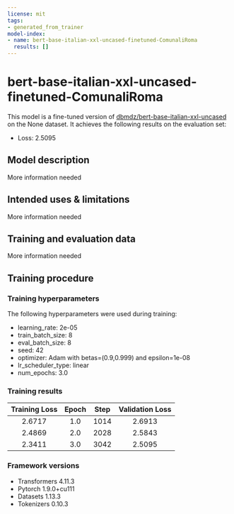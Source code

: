 ```yaml
---
license: mit
tags:
- generated_from_trainer
model-index:
- name: bert-base-italian-xxl-uncased-finetuned-ComunaliRoma
  results: []
---
```


<!-- This model card has been generated automatically according to the information the Trainer had access to. You
should probably proofread and complete it, then remove this comment. -->

# bert-base-italian-xxl-uncased-finetuned-ComunaliRoma

This model is a fine-tuned version of [dbmdz/bert-base-italian-xxl-uncased](https://huggingface.co/dbmdz/bert-base-italian-xxl-uncased) on the None dataset.
It achieves the following results on the evaluation set:
- Loss: 2.5095

## Model description

More information needed

## Intended uses & limitations

More information needed

## Training and evaluation data

More information needed

## Training procedure

### Training hyperparameters

The following hyperparameters were used during training:
- learning_rate: 2e-05
- train_batch_size: 8
- eval_batch_size: 8
- seed: 42
- optimizer: Adam with betas=(0.9,0.999) and epsilon=1e-08
- lr_scheduler_type: linear
- num_epochs: 3.0

### Training results

| Training Loss | Epoch | Step | Validation Loss |
|:-------------:|:-----:|:----:|:---------------:|
| 2.6717        | 1.0   | 1014 | 2.6913          |
| 2.4869        | 2.0   | 2028 | 2.5843          |
| 2.3411        | 3.0   | 3042 | 2.5095          |


### Framework versions

- Transformers 4.11.3
- Pytorch 1.9.0+cu111
- Datasets 1.13.3
- Tokenizers 0.10.3

